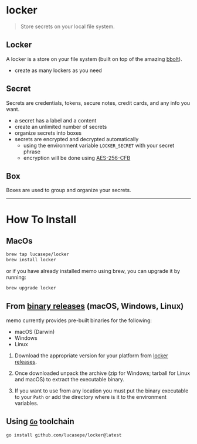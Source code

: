 # locker

> Store secrets on your local file system.


## Locker

A locker is a store on your file system (built on top of the amazing [bbolt](https://github.com/etcd-io/bbolt)).

- create as many lockers as you need

## Secret

Secrets are credentials, tokens, secure notes, credit cards, and any info you want.

- a secret has a label and a content
- create an unlimited number of secrets
- organize secrets into boxes
- secrets are encrypted and decrypted automatically
  - using the environment variable `LOCKER_SECRET` with your secret phrase
  - encryption will be done using [AES-256-CFB](https://it.wikipedia.org/wiki/Advanced_Encryption_Standard)

## Box

Boxes are used to group and organize your secrets.


---

# How To Install

## MacOs

```sh
brew tap lucasepe/locker
brew install locker
```

or if you have already installed memo using brew, you can upgrade it by running:

```sh
brew upgrade locker
```

## From [binary releases](https://github.com/lucasepe/locker/releases) (macOS, Windows, Linux)

memo currently provides pre-built binaries for the following:

- macOS (Darwin)
- Windows
- Linux

1. Download the appropriate version for your platform from [locker releases](https://github.com/lucasepe/locker/releases).

2. Once downloaded unpack the archive (zip for Windows; tarball for Linux and macOS) to extract the executable binary. 

3. If you want to use from any location you must put the binary executable to your `Path` or add the directory where is it to the environment variables.

## Using [`Go`](https://go.dev/dl/) toolchain

```sh
go install github.com/lucasepe/locker@latest
```
